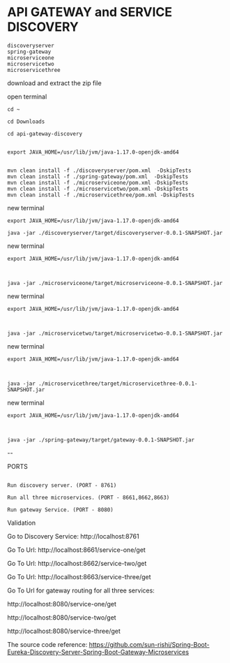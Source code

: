 # API GATEWAY and SERVICE DISCOVERY 



```
discoveryserver
spring-gateway
microserviceone
microservicetwo
microservicethree
```

download and extract the zip file

open terminal

```
cd ~

cd Downloads 

cd api-gateway-discovery


export JAVA_HOME=/usr/lib/jvm/java-1.17.0-openjdk-amd64


mvn clean install -f ./discoveryserver/pom.xml  -DskipTests
mvn clean install -f ./spring-gateway/pom.xml  -DskipTests
mvn clean install -f ./microserviceone/pom.xml -DskipTests
mvn clean install -f ./microservicetwo/pom.xml -DskipTests
mvn clean install -f ./microservicethree/pom.xml -DskipTests
```

new terminal 

```
export JAVA_HOME=/usr/lib/jvm/java-1.17.0-openjdk-amd64
 
java -jar ./discoveryserver/target/discoveryserver-0.0.1-SNAPSHOT.jar
```

new terminal 
```
export JAVA_HOME=/usr/lib/jvm/java-1.17.0-openjdk-amd64

 

java -jar ./microserviceone/target/microserviceone-0.0.1-SNAPSHOT.jar
```


new terminal 
```
export JAVA_HOME=/usr/lib/jvm/java-1.17.0-openjdk-amd64

 

java -jar ./microservicetwo/target/microservicetwo-0.0.1-SNAPSHOT.jar
```


new terminal 
```
export JAVA_HOME=/usr/lib/jvm/java-1.17.0-openjdk-amd64

 

java -jar ./microservicethree/target/microservicethree-0.0.1-SNAPSHOT.jar
```

new terminal 

```
export JAVA_HOME=/usr/lib/jvm/java-1.17.0-openjdk-amd64

 

java -jar ./spring-gateway/target/gateway-0.0.1-SNAPSHOT.jar
```

--


PORTS

```

Run discovery server. (PORT - 8761)

Run all three microservices. (PORT - 8661,8662,8663)

Run gateway Service. (PORT - 8080)
```

Validation 


Go to Discovery Service: http://localhost:8761


Go To Url: http://localhost:8661/service-one/get


Go To Url: http://localhost:8662/service-two/get


Go To Url: http://localhost:8663/service-three/get


Go To Url for gateway routing for all three services:

http://localhost:8080/service-one/get


http://localhost:8080/service-two/get


http://localhost:8080/service-three/get


The source code reference: https://github.com/sun-rishi/Spring-Boot-Eureka-Discovery-Server-Spring-Boot-Gateway-Microservices
